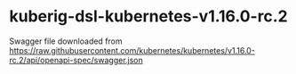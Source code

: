 # kuberig-dsl-kubernetes-v1.16.0-rc.2

Swagger file downloaded from https://raw.githubusercontent.com/kubernetes/kubernetes/v1.16.0-rc.2/api/openapi-spec/swagger.json
